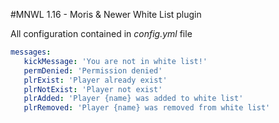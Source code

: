 #MNWL 1.16 - Moris & Newer White List plugin


All configuration contained in *config.yml* file

```yaml
messages:
   kickMessage: 'You are not in white list!'
   permDenied: 'Permission denied'
   plrExist: 'Player already exist'
   plrNotExist: 'Player not exist'
   plrAdded: 'Player {name} was added to white list'
   plrRemoved: 'Player {name} was removed from white list'
```